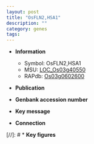 ```yaml
---
layout: post
title: "OsFLN2,HSA1"
description: ""
category: genes
tags: 
---
```


* **Information**  
    + Symbol: OsFLN2,HSA1  
    + MSU: [LOC_Os03g40550](http://rice.uga.edu/cgi-bin/ORF_infopage.cgi?orf=LOC_Os03g40550)  
    + RAPdb: [Os03g0602600](http://rapdb.dna.affrc.go.jp/viewer/gbrowse_details/irgsp1?name=Os03g0602600)  

* **Publication**  

* **Genbank accession number**  

* **Key message**  

* **Connection**  

[//]: # * **Key figures**  


